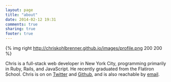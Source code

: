 ```yaml
---
layout: page
title: "about"
date: 2014-02-12 19:31
comments: true
sharing: true
footer: true
---
```

{% img right http://chriskohlbrenner.github.io/images/profile.png 200 200 %}

Chris is a full-stack web developer in New York City, programming primarily in Ruby, Rails, and JavaScript. He recently graduated from the Flatiron School. Chris is on on <a href="https://twitter.com/ckohlbrenner">Twitter</a> and <a href="https://github.com/chriskohlbrenner">Github</a>, and is also reachable by <a href="mailto:c.kohlbrenner@gmail.com">email</a>.